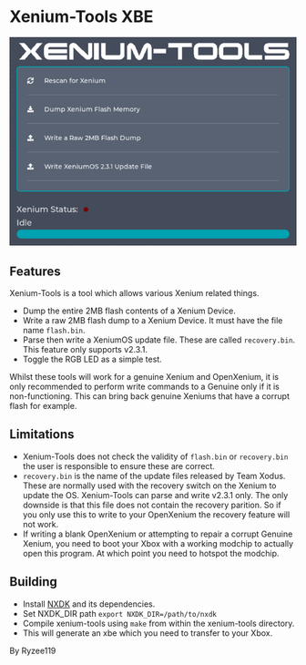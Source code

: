 # Xenium-Tools XBE
![XeniumTools Mainmenu](https://github.com/Ryzee119/OpenXenium/blob/master/Images/xenium-tools_mainmenu.png?raw=true)
## Features
Xenium-Tools is a tool which allows various Xenium related things.
  * Dump the entire 2MB flash contents of a Xenium Device.
  * Write a raw 2MB flash dump to a Xenium Device. It must have the file name `flash.bin`.
  * Parse then write a XeniumOS update file. These are called `recovery.bin`. This feature only supports v2.3.1.
  * Toggle the RGB LED as a simple test.

Whilst these tools will work for a genuine Xenium and OpenXenium, it is only recommended to perform write commands to a Genuine only if it is non-functioning. This can bring back genuine Xeniums that have a corrupt flash for example.

## Limitations
  * Xenium-Tools does not check the validity of `flash.bin` or `recovery.bin` the user is responsible to ensure these are correct.
  * `recovery.bin` is  the name of the update files released by Team Xodus. These are normally used with the recovery switch on the Xenium to update the OS. Xenium-Tools can parse and write v2.3.1 only. The only downside is that this file does not contain the recovery parition. So if you only use this to write to your OpenXenium the recovery feature will not work.
  * If writing a blank OpenXenium or attempting to repair a corrupt Genuine Xenium, you need to boot your Xbox with a working modchip to actually open this program. At which point you need to hotspot the modchip.

## Building
 * Install [NXDK](https://github.com/XboxDev/nxdk) and its dependencies.
 * Set NXDK_DIR path `export NXDK_DIR=/path/to/nxdk`
 * Compile xenium-tools using `make` from within the xenium-tools directory.
 * This will generate an xbe which you need to transfer to your Xbox.

By Ryzee119
